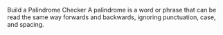Build a Palindrome Checker
A palindrome is a word or phrase that can be read the same way forwards and backwards, ignoring punctuation, case, and spacing.

